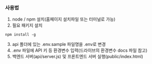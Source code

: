 ### 사용법


1. node / npm 설치(홈페이지 설치파일 또는 터미널로 가능)
2. 필요 패키지 설치
~~~
npm install -g
~~~
3. api 폴더에 있는 .env.sample 파일명을 .env로 변경
4. .env 파일에 API 키 등 환경변수 입력(드라이브의 환경변수 docs 파일 참고)
5. 백엔드 서버(api/server.js) 및 프론트엔드 서버 실행(public/index.html)
